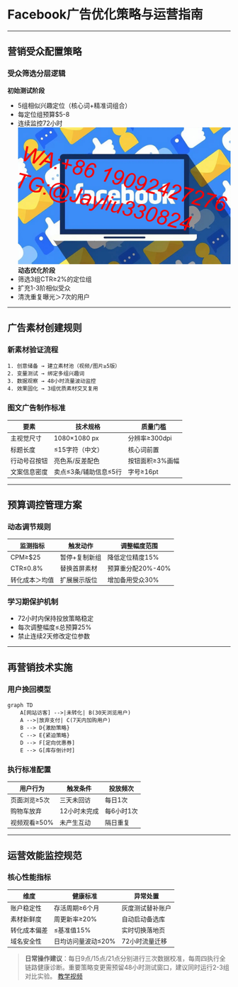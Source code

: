
# Facebook广告优化策略与运营指南

---

## 营销受众配置策略
### 受众筛选分层逻辑
**初始测试阶段**
- 5组相似兴趣定位（核心词+精准词组合）
- 每定位组预算$5-8
- 连续监控72小时
![替代文字](微信图片_20250402110514.jpg)
**动态优化阶段**
- 筛选3组CTR≥2%的定位组
- 扩充1-3阶相似受众
- 清洗重复曝光＞7次的用户

---

## 广告素材创建规则
### 新素材验证流程
```process-step
1. 创意储备 → 建立素材池（视频/图片≥5版）
2. 变量测试 → 绑定多组兴趣词
3. 数据观察 → 48小时流量波动监控
4. 效果固化 → 3组优质素材交叉复用
```

### 图文广告制作标准
| 要素          | 技术规格                  | 质量门槛           |
|---------------|--------------------------|--------------------|
| 主视觉尺寸    | 1080×1080 px             | 分辨率≥300dpi      |
| 标题长度      | ≤15字符（中文）          | 核心词前置         |
| 行动号召按钮  | 亮色系/反差配色          | 按钮面积≥3%画幅    |
| 文案信息密度  | 卖点≤3条/辅助信息≤5行    | 字号≥16pt         |

---

## 预算调控管理方案
### 动态调节规则
| 监测指标      | 触发动作                | 调整幅度范围       |
|---------------|-------------------------|--------------------|
| CPM≥$25       | 暂停+复制新组          | 降低定位精度15%   |
| CTR≤0.8%      | 替换首屏素材           | 预算重分配20%-40% |
| 转化成本＞均值| 扩展展示版位           | 增加备用受众30%   |

### 学习期保护机制
- 72小时内保持投放策略稳定
- 每次调整幅度≤总预算25%
- 禁止连续2天修改定位参数

---

## 再营销技术实施
### 用户挽回模型
```mermaid
graph TD
    A[网站访客] -->|未转化| B(30天浏览用户)
    A -->|放弃支付| C(7天内加购用户)
    B --> D{激励策略}
    C --> E{紧迫策略}
    D --> F[定向优惠券]
    E --> G[库存倒计时]
```

### 执行标准配置
| 用户行为        | 触发条件           | 投放频次       |
|----------------|-------------------|---------------|
| 页面浏览≥5次   | 三天未回访         | 每日1次        |
| 购物车放弃      | 12小时未完成       | 每6小时1次     |
| 视频观看≥50%   | 未产生互动         | 隔日重复       |

---

## 运营效能监控规范
### 核心性能指标
| 维度          | 健康标准            | 异常处置           |
|--------------|---------------------|--------------------|
| 账户稳定性    | 存活周期≥6个月     | 灰度测试替补账户   |
| 素材新鲜度    | 周更新率≥20%       | 自动启动备选库     |
| 转化成本偏差  | ≤基准值15%         | 实时切换落地页     |
| 域名安全性    | 日均访问量波动≤20% | 72小时流量迁移     |

> **日常操作建议**：每日9点/15点/21点分别进行三次数据校准，每周四执行全链路健康诊断。重要策略变更需预留48小时测试窗口，建议同时运行2-3组对比实验。
[教学视频](https://youtube.com/shorts/wKcNl56_264?feature=share)
